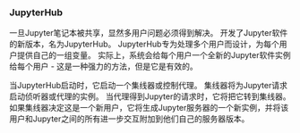 ### JupyterHub

一旦Jupyter笔记本被共享，显然多用户问题必须得到解决。 开发了Jupyter软件的新版本，名为JupyterHub。 JupyterHub专为处理多个用户而设计，为每个用户提供自己的一组变量。 实际上，系统会给每个用户一个全新的Jupyter软件实例给每个用户 - 这是一种强力的方法，但是它是有效的。

当JupyterHub启动时，它启动一个集线器或控制代理。 集线器将为Jupyter请求启动侦听器或代理的实例。 当代理得到Jupyter的请求时，它将把它转到集线器。 如果集线器决定这是一个新用户，它将生成Jupyter服务器的一个新实例，并将该用户和Jupyter之间的所有进一步交互附加到他们自己的服务器版本。